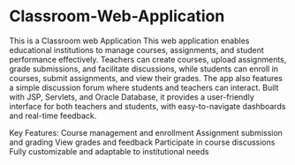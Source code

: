 # Classroom-Web-Application
This is a Classroom web Application
This web application enables educational institutions to manage courses, assignments, and student performance effectively. Teachers can create courses, upload assignments, grade submissions, and facilitate discussions, while students can enroll in courses, submit assignments, and view their grades. The app also features a simple discussion forum where students and teachers can interact. Built with JSP, Servlets, and Oracle Database, it provides a user-friendly interface for both teachers and students, with easy-to-navigate dashboards and real-time feedback.

Key Features:
Course management and enrollment
Assignment submission and grading
View grades and feedback
Participate in course discussions
Fully customizable and adaptable to institutional needs
